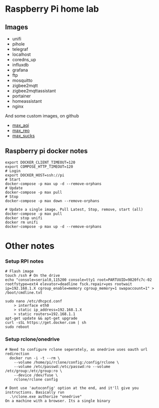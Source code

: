 # Raspberry Pi home lab
  
## Images
  
  * unifi
  * pihole
  * telegraf
  * localhost
  * coredns_up
  * influxdb
  * grafana
  * ftp
  * mosquitto
  * zigbee2mqtt
  * zigbee2mqttassistant
  * portainer
  * homeassistant
  * nginx
  
And some custom images, on github
  
  * [max_aqi](https://github.com/maxtara/sds-mqtt)
  * [max_reo](https://github.com/maxtara/reoyolo)
  * [max_sucks](https://github.com/maxtara/sucks)

## Raspberry pi docker notes
      
```
export DOCKER_CLIENT_TIMEOUT=120
export COMPOSE_HTTP_TIMEOUT=120
# Login
export DOCKER_HOST=ssh://pi
# Start
docker-compose -p max up -d --remove-orphans
# Update
docker-compose -p max pull
# Stop
docker-compose -p max down --remove-orphans

# Update a single image. Pull Latest, Stop, remove, start (all)
docker-compose -p max pull
docker stop unifi
docker rm unifi
docker-compose -p max up -d --remove-orphans

```
  
# Other notes
### Setup RPI notes
```
# Flash image
touch /ssh # On the drive
echo "console=serial0,115200 console=tty1 root=PARTUUID=9820fc7c-02 rootfstype=ext4 elevator=deadline fsck.repair=yes rootwait ip=192.168.1.X cgroup_enable=memory cgroup_memory=1 swapaccount=1" > /boot/cmdline.txt

sudo nano /etc/dhcpcd.conf
    > interface eth0
    > static ip_address=192.168.1.X
    > static routers=192.168.1.1
apt-get update && apt-get upgrade
curl -sSL https://get.docker.com | sh
sudo reboot

```
  
### Setup rclone/onedrive
```
# Need to configure rclone seperately, as onedrive uses oauth url redirection
  docker run -i -t --rm \
    --volume /home/pi/rclone/config:/config/rclone \
    --volume /etc/passwd:/etc/passwd:ro --volume /etc/group:/etc/group:ro \
    --device /dev/fuse \
    rclone/rclone config

# Dont use 'autoconfig' option at the end, and it'll give you instructions. Basically run
  .\rclone.exe authorize "onedrive"
On a machine with a browser. Its a single binary
```